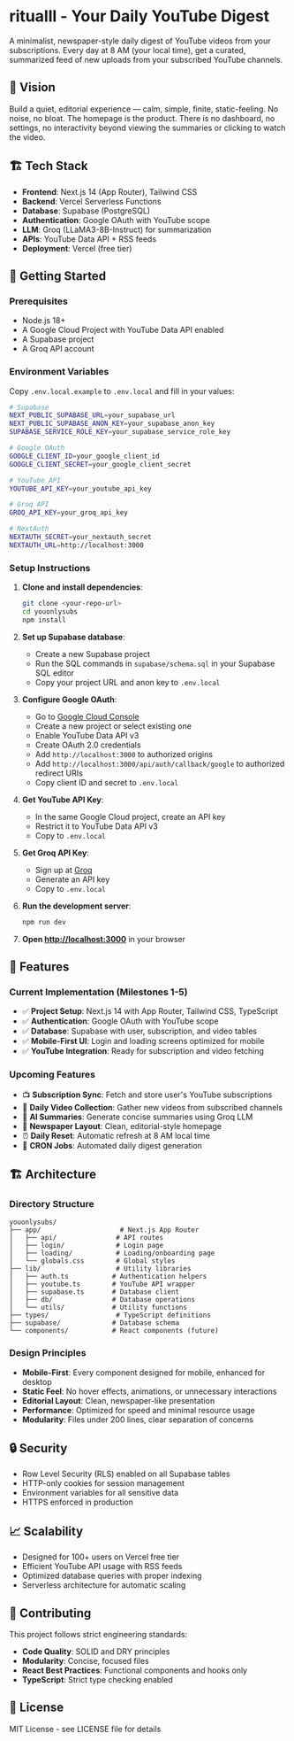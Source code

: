 # ritualll - Your Daily YouTube Digest

A minimalist, newspaper-style daily digest of YouTube videos from your subscriptions. Every day at 8 AM (your local time), get a curated, summarized feed of new uploads from your subscribed YouTube channels.

## 🎯 Vision

Build a quiet, editorial experience — calm, simple, finite, static-feeling. No noise, no bloat. The homepage is the product. There is no dashboard, no settings, no interactivity beyond viewing the summaries or clicking to watch the video.

## 🏗 Tech Stack

- **Frontend**: Next.js 14 (App Router), Tailwind CSS
- **Backend**: Vercel Serverless Functions
- **Database**: Supabase (PostgreSQL)
- **Authentication**: Google OAuth with YouTube scope
- **LLM**: Groq (LLaMA3-8B-Instruct) for summarization
- **APIs**: YouTube Data API + RSS feeds
- **Deployment**: Vercel (free tier)

## 🚀 Getting Started

### Prerequisites

- Node.js 18+ 
- A Google Cloud Project with YouTube Data API enabled
- A Supabase project
- A Groq API account

### Environment Variables

Copy `.env.local.example` to `.env.local` and fill in your values:

```bash
# Supabase
NEXT_PUBLIC_SUPABASE_URL=your_supabase_url
NEXT_PUBLIC_SUPABASE_ANON_KEY=your_supabase_anon_key
SUPABASE_SERVICE_ROLE_KEY=your_supabase_service_role_key

# Google OAuth
GOOGLE_CLIENT_ID=your_google_client_id
GOOGLE_CLIENT_SECRET=your_google_client_secret

# YouTube API
YOUTUBE_API_KEY=your_youtube_api_key

# Groq API
GROQ_API_KEY=your_groq_api_key

# NextAuth
NEXTAUTH_SECRET=your_nextauth_secret
NEXTAUTH_URL=http://localhost:3000
```

### Setup Instructions

1. **Clone and install dependencies**:
   ```bash
   git clone <your-repo-url>
   cd youonlysubs
   npm install
   ```

2. **Set up Supabase database**:
   - Create a new Supabase project
   - Run the SQL commands in `supabase/schema.sql` in your Supabase SQL editor
   - Copy your project URL and anon key to `.env.local`

3. **Configure Google OAuth**:
   - Go to [Google Cloud Console](https://console.cloud.google.com/)
   - Create a new project or select existing one
   - Enable YouTube Data API v3
   - Create OAuth 2.0 credentials
   - Add `http://localhost:3000` to authorized origins
   - Add `http://localhost:3000/api/auth/callback/google` to authorized redirect URIs
   - Copy client ID and secret to `.env.local`

4. **Get YouTube API Key**:
   - In the same Google Cloud project, create an API key
   - Restrict it to YouTube Data API v3
   - Copy to `.env.local`

5. **Get Groq API Key**:
   - Sign up at [Groq](https://groq.com/)
   - Generate an API key
   - Copy to `.env.local`

6. **Run the development server**:
   ```bash
   npm run dev
   ```

7. **Open [http://localhost:3000](http://localhost:3000)** in your browser

## 📱 Features

### Current Implementation (Milestones 1-5)

- ✅ **Project Setup**: Next.js 14 with App Router, Tailwind CSS, TypeScript
- ✅ **Authentication**: Google OAuth with YouTube scope
- ✅ **Database**: Supabase with user, subscription, and video tables
- ✅ **Mobile-First UI**: Login and loading screens optimized for mobile
- ✅ **YouTube Integration**: Ready for subscription and video fetching

### Upcoming Features

- 📺 **Subscription Sync**: Fetch and store user's YouTube subscriptions
- 🎥 **Daily Video Collection**: Gather new videos from subscribed channels
- 🤖 **AI Summaries**: Generate concise summaries using Groq LLM
- 📰 **Newspaper Layout**: Clean, editorial-style homepage
- ⏰ **Daily Reset**: Automatic refresh at 8 AM local time
- 🔄 **CRON Jobs**: Automated daily digest generation

## 🏗 Architecture

### Directory Structure

```
youonlysubs/
├── app/                    # Next.js App Router
│   ├── api/               # API routes
│   ├── login/             # Login page
│   ├── loading/           # Loading/onboarding page
│   └── globals.css        # Global styles
├── lib/                   # Utility libraries
│   ├── auth.ts           # Authentication helpers
│   ├── youtube.ts        # YouTube API wrapper
│   ├── supabase.ts       # Database client
│   ├── db/               # Database operations
│   └── utils/            # Utility functions
├── types/                 # TypeScript definitions
├── supabase/             # Database schema
└── components/           # React components (future)
```

### Design Principles

- **Mobile-First**: Every component designed for mobile, enhanced for desktop
- **Static Feel**: No hover effects, animations, or unnecessary interactions
- **Editorial Layout**: Clean, newspaper-like presentation
- **Performance**: Optimized for speed and minimal resource usage
- **Modularity**: Files under 200 lines, clear separation of concerns

## 🔒 Security

- Row Level Security (RLS) enabled on all Supabase tables
- HTTP-only cookies for session management
- Environment variables for all sensitive data
- HTTPS enforced in production

## 📈 Scalability

- Designed for 100+ users on Vercel free tier
- Efficient YouTube API usage with RSS feeds
- Optimized database queries with proper indexing
- Serverless architecture for automatic scaling

## 🤝 Contributing

This project follows strict engineering standards:

- **Code Quality**: SOLID and DRY principles
- **Modularity**: Concise, focused files
- **React Best Practices**: Functional components and hooks only
- **TypeScript**: Strict type checking enabled

## 📄 License

MIT License - see LICENSE file for details